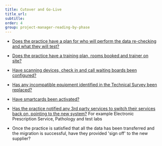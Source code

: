 ```yaml
---
title: Cutover and Go-Live
title_url:
subtitle: 
order: 4
group: project-manager-reading-by-phase
---
```


* [Does the practice have a plan for who will perform the data re-checking and what they will test?](/prm-practice-migration/guide/go-live#data-re-checking)

* [Does the practice have a training plan, rooms booked and trainer on site?](/prm-practice-migration/guide/go-live#training-on-the-new-system)

* [Have scanning devices, check in and call waiting boards been configured?](/prm-practice-migration/guide/cutover#configure-devices)

* [Has any incompatible equipment identified in the Technical Survey been replaced?](/prm-practice-migration/guide/technical-survey#outcome-of-the-technical-survey)

* [Have smartcards been activated?](/prm-practice-migration/guide/cutover#activate-smartcards)

* [Has the practice notified any 3rd party services to switch their services back on, pointing to the new system?](/prm-practice-migration/guide/post-go-live#switch-links-back-on) For example Electronic Prescription Service, Pathology and test labs

* Once the practice is satisfied that all the data has been transferred and the migration is successful, have they provided 'sign off' to the new supplier?
